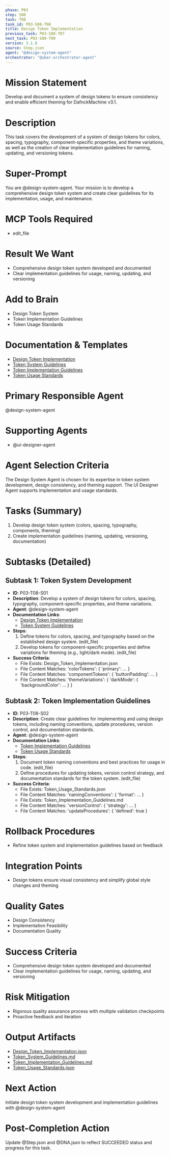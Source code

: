 ```yaml
---
phase: P03
step: S08
task: T08
task_id: P03-S08-T08
title: Design Token Implementation
previous_task: P03-S08-T07
next_task: P03-S08-T09
version: 3.1.0
source: Step.json
agent: "@design-system-agent"
orchestrator: "@uber-orchestrator-agent"
---
```


# Mission Statement
Develop and document a system of design tokens to ensure consistency and enable efficient theming for DafnckMachine v3.1.

# Description
This task covers the development of a system of design tokens for colors, spacing, typography, component-specific properties, and theme variations, as well as the creation of clear implementation guidelines for naming, updating, and versioning tokens.

# Super-Prompt
You are @design-system-agent. Your mission is to develop a comprehensive design token system and create clear guidelines for its implementation, usage, and maintenance.

# MCP Tools Required
- edit_file

# Result We Want
- Comprehensive design token system developed and documented
- Clear implementation guidelines for usage, naming, updating, and versioning

# Add to Brain
- Design Token System
- Token Implementation Guidelines
- Token Usage Standards

# Documentation & Templates
- [Design Token Implementation](mdc:01_Machine/04_Documentation/Doc/Phase_3/08_User_Interface_Design/Design_Token_Implementation.json)
- [Token System Guidelines](mdc:01_Machine/04_Documentation/Doc/Phase_3/08_User_Interface_Design/Token_System_Guidelines.md)
- [Token Implementation Guidelines](mdc:01_Machine/04_Documentation/Doc/Phase_3/08_User_Interface_Design/Token_Implementation_Guidelines.md)
- [Token Usage Standards](mdc:01_Machine/04_Documentation/Doc/Phase_3/08_User_Interface_Design/Token_Usage_Standards.json)

# Primary Responsible Agent
@design-system-agent

# Supporting Agents
- @ui-designer-agent

# Agent Selection Criteria
The Design System Agent is chosen for its expertise in token system development, design consistency, and theming support. The UI Designer Agent supports implementation and usage standards.

# Tasks (Summary)
1. Develop design token system (colors, spacing, typography, components, theming)
2. Create implementation guidelines (naming, updating, versioning, documentation)

# Subtasks (Detailed)
## Subtask 1: Token System Development
- **ID**: P03-T08-S01
- **Description**: Develop a system of design tokens for colors, spacing, typography, component-specific properties, and theme variations.
- **Agent**: @design-system-agent
- **Documentation Links**:
  - [Design Token Implementation](mdc:01_Machine/04_Documentation/Doc/Phase_3/08_User_Interface_Design/Design_Token_Implementation.json)
  - [Token System Guidelines](mdc:01_Machine/04_Documentation/Doc/Phase_3/08_User_Interface_Design/Token_System_Guidelines.md)
- **Steps**:
  1. Define tokens for colors, spacing, and typography based on the established design system. (edit_file)
  2. Develop tokens for component-specific properties and define variations for theming (e.g., light/dark mode). (edit_file)
- **Success Criteria**:
  - File Exists: Design_Token_Implementation.json
  - File Content Matches: 'colorTokens': { 'primary': ... }
  - File Content Matches: 'componentTokens': { 'buttonPadding': ... }
  - File Content Matches: 'themeVariations': { 'darkMode': { 'backgroundColor': ... } }

## Subtask 2: Token Implementation Guidelines
- **ID**: P03-T08-S02
- **Description**: Create clear guidelines for implementing and using design tokens, including naming conventions, update procedures, version control, and documentation standards.
- **Agent**: @design-system-agent
- **Documentation Links**:
  - [Token Implementation Guidelines](mdc:01_Machine/04_Documentation/Doc/Phase_3/08_User_Interface_Design/Token_Implementation_Guidelines.md)
  - [Token Usage Standards](mdc:01_Machine/04_Documentation/Doc/Phase_3/08_User_Interface_Design/Token_Usage_Standards.json)
- **Steps**:
  1. Document token naming conventions and best practices for usage in code. (edit_file)
  2. Define procedures for updating tokens, version control strategy, and documentation standards for the token system. (edit_file)
- **Success Criteria**:
  - File Exists: Token_Usage_Standards.json
  - File Content Matches: 'namingConventions': { 'format': ... }
  - File Exists: Token_Implementation_Guidelines.md
  - File Content Matches: 'versionControl': { 'strategy': ... }
  - File Content Matches: 'updateProcedures': { 'defined': true }

# Rollback Procedures
- Refine token system and implementation guidelines based on feedback

# Integration Points
- Design tokens ensure visual consistency and simplify global style changes and theming

# Quality Gates
- Design Consistency
- Implementation Feasibility
- Documentation Quality

# Success Criteria
- Comprehensive design token system developed and documented
- Clear implementation guidelines for usage, naming, updating, and versioning

# Risk Mitigation
- Rigorous quality assurance process with multiple validation checkpoints
- Proactive feedback and iteration

# Output Artifacts
- [Design_Token_Implementation.json](mdc:01_Machine/04_Documentation/vision/Phase_3/08_User_Interface_Design/Design_Token_Implementation.json)
- [Token_System_Guidelines.md](mdc:01_Machine/04_Documentation/vision/Phase_3/08_User_Interface_Design/Token_System_Guidelines.md)
- [Token_Implementation_Guidelines.md](mdc:01_Machine/04_Documentation/vision/Phase_3/08_User_Interface_Design/Token_Implementation_Guidelines.md)
- [Token_Usage_Standards.json](mdc:01_Machine/04_Documentation/vision/Phase_3/08_User_Interface_Design/Token_Usage_Standards.json)

# Next Action
Initiate design token system development and implementation guidelines with @design-system-agent

# Post-Completion Action
Update @Step.json and @DNA.json to reflect SUCCEEDED status and progress for this task. 
